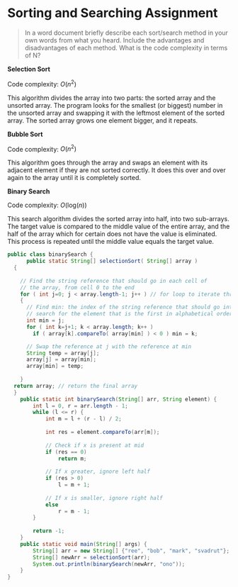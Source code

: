 # Sorting and Searching Assignment

> In a word document briefly describe each sort/search method in your own words from what you heard. Include the advantages and disadvantages of each method. What is the code complexity in terms of N?

**Selection Sort**

Code complexity: $O(n^2)$

This algorithm divides the array into two parts: the sorted array and the unsorted array. The program looks for the smallest (or biggest) number in the unsorted array and swapping it with the leftmost element of the sorted array. The sorted array grows one element bigger, and it repeats. 

**Bubble Sort**

Code complexity: $O(n^2)$

This algorithm goes through the array and swaps an element with its adjacent element if they are not sorted correctly. It does this over and over again to the array until it is completely sorted. 

**Binary Search**

Code complexity: $O(\text{log}(n))$

This search algorithm divides the sorted array into half, into two sub-arrays. The target value is compared to the middle value of the entire array, and the half of the array which for certain does not have the value is eliminated. This process is repeated until the middle value equals the target value. 

```java
public class binarySearch {
      public static String[] selectionSort( String[] array )
  {
    
    // Find the string reference that should go in each cell of
    // the array, from cell 0 to the end
    for ( int j=0; j < array.length-1; j++ ) // for loop to iterate through the outer array
    {
      // Find min: the index of the string reference that should go into cell j.
      // search for the element that is the first in alphabetical order
      int min = j;
      for ( int k=j+1; k < array.length; k++ )
        if ( array[k].compareTo( array[min] ) < 0 ) min = k;  

      // Swap the reference at j with the reference at min 
      String temp = array[j];
      array[j] = array[min];
      array[min] = temp;
      
    }
  return array; // return the final array
  }
    public static int binarySearch(String[] arr, String element) {
        int l = 0, r = arr.length - 1; 
        while (l <= r) { 
            int m = l + (r - l) / 2; 
  
            int res = element.compareTo(arr[m]); 
  
            // Check if x is present at mid 
            if (res == 0) 
                return m; 
  
            // If x greater, ignore left half 
            if (res > 0) 
                l = m + 1; 
  
            // If x is smaller, ignore right half 
            else
                r = m - 1; 
        } 
  
        return -1; 
    }
    public static void main(String[] args) {
        String[] arr = new String[] {"ree", "bob", "mark", "svadrut"}; 
        String[] newArr = selectionSort(arr);
        System.out.println(binarySearch(newArr, "ono"));
    }
}
```



